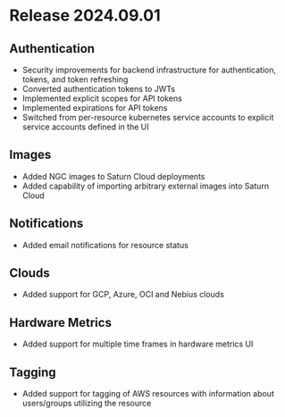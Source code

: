 # Release 2024.09.01

## Authentication

- Security improvements for backend infrastructure for authentication, tokens, and token refreshing
- Converted authentication tokens to JWTs
- Implemented explicit scopes for API tokens
- Implemented expirations for API tokens
- Switched from per-resource kubernetes service accounts to explicit service accounts defined in the UI

## Images

- Added NGC images to Saturn Cloud deployments
- Added capability of importing arbitrary external images into Saturn Cloud

## Notifications

- Added email notifications for resource status

## Clouds

- Added support for GCP, Azure, OCI and Nebius clouds

## Hardware Metrics

- Added support for multiple time frames in hardware metrics UI

## Tagging

- Added support for tagging of AWS resources with information about users/groups utilizing the resource
